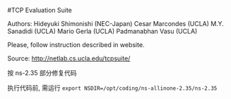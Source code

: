 #TCP Evaluation Suite

Authors: Hideyuki Shimonishi (NEC-Japan)
         Cesar Marcondes (UCLA)
         M.Y. Sanadidi (UCLA)
         Mario Gerla (UCLA)
         Padmanabhan Vasu (UCLA)

Please, follow instruction described in website.

Source: http://netlab.cs.ucla.edu/tcpsuite/

按 ns-2.35 部分修复代码

执行代码前, 需运行
`export NSDIR=/opt/coding/ns-allinone-2.35/ns-2.35`